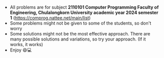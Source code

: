 - All problems are for subject **2110101 Computer Programming Faculty of Engineering, Chulalongkorn University academic year 2024 semester 1** (https://comprog.nattee.net/main/list)
- Some problems might not be given to some of the students, so don't worry
- Some solutions might not be the most effective approach. There are many possible solutions and variations, so try your approach. (If it works, it works)
- Enjoy 😄💻

